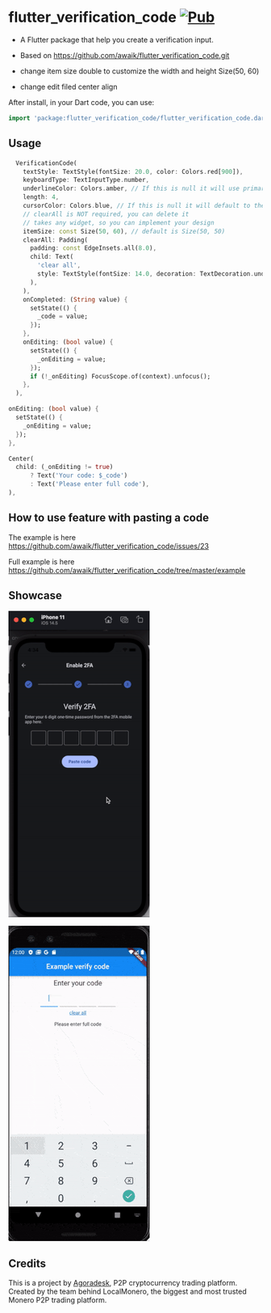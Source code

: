 # flutter_verification_code [![Pub](https://img.shields.io/pub/v/flutter_verification_code.svg)](https://pub.dev/packages/flutter_verification_code)

- A Flutter package that help you create a verification input.

- Based on https://github.com/awaik/flutter_verification_code.git

- change item size double to customize the width and height Size(50, 60)

- change edit filed center align

After install, in your Dart code, you can use:

```dart
import 'package:flutter_verification_code/flutter_verification_code.dart';
```

## Usage

```dart
  VerificationCode(
    textStyle: TextStyle(fontSize: 20.0, color: Colors.red[900]),
    keyboardType: TextInputType.number,
    underlineColor: Colors.amber, // If this is null it will use primaryColor: Colors.red from Theme
    length: 4,
    cursorColor: Colors.blue, // If this is null it will default to the ambient
    // clearAll is NOT required, you can delete it
    // takes any widget, so you can implement your design
    itemSize: const Size(50, 60), // default is Size(50, 50)
    clearAll: Padding(
      padding: const EdgeInsets.all(8.0),
      child: Text(
        'clear all',
        style: TextStyle(fontSize: 14.0, decoration: TextDecoration.underline, color: Colors.blue[700]),
      ),
    ),
    onCompleted: (String value) {
      setState(() {
        _code = value;
      });
    },
    onEditing: (bool value) {
      setState(() {
        _onEditing = value;
      });
      if (!_onEditing) FocusScope.of(context).unfocus();
    },
  ),
```

```dart
onEditing: (bool value) {
  setState(() {
    _onEditing = value;
  });
},
```

```dart
Center(
  child: (_onEditing != true)
      ? Text('Your code: $_code')
      : Text('Please enter full code'),
),
```

## How to use feature with pasting a code
The example is here https://github.com/awaik/flutter_verification_code/issues/23

Full example is here https://github.com/awaik/flutter_verification_code/tree/master/example

## Showcase

![Image|100x100, 10%](show_case_v3.gif)

![Image|100x100, 10%](show_case_v2.gif)

## Credits

This is a project by [Agoradesk](https://agoradesk.com/), P2P cryptocurrency trading platform.
Created by the team behind LocalMonero, the biggest and most trusted Monero P2P trading platform.


